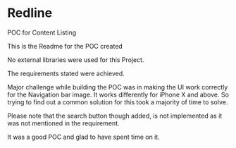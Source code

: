 # Redline
POC for Content Listing


This is the Readme for the POC created

No external libraries were used for this Project. 

The requirements stated were achieved. 

Major challenge while building the POC was in making the UI work correctly for the Navigation bar image. It works differently for iPhone X and above. So trying to find out a common solution for this took a majority of time to solve.

Please note that the search button though added, is not implemented as it was not mentioned in the requirement. 

It was a good POC and glad to have spent time on it. 
